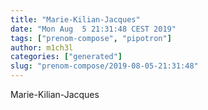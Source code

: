 ```yaml
---
title: "Marie-Kilian-Jacques"
date: "Mon Aug  5 21:31:48 CEST 2019"
tags: ["prenom-compose", "pipotron"]
author: m1ch3l
categories: ["generated"]
slug: "prenom-compose/2019-08-05-21:31:48"
---
```


Marie-Kilian-Jacques
